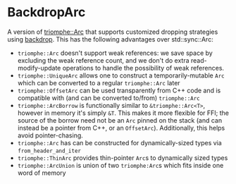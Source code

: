 # BackdropArc

A version of [triomphe::Arc](https://crates.io/crates/triomphe) that supports customized dropping strategies using [backdrop](https://crates.io/crates/backdrop).
This has the following advantages over std::sync::Arc:

 * `triomphe::Arc` doesn't support weak references: we save space by excluding the weak reference count, and we don't do extra read-modify-update operations to handle the possibility of weak references.
 * `triomphe::UniqueArc` allows one to construct a temporarily-mutable `Arc` which can be converted to a regular `triomphe::Arc` later
 * `triomphe::OffsetArc` can be used transparently from C++ code and is compatible with (and can be converted to/from) `triomphe::Arc`
 * `triomphe::ArcBorrow` is functionally similar to `&triomphe::Arc<T>`, however in memory it's simply `&T`. This makes it more flexible for FFI; the source of the borrow need not be an `Arc` pinned on the stack (and can instead be a pointer from C++, or an `OffsetArc`). Additionally, this helps avoid pointer-chasing.
 * `triomphe::Arc` has can be constructed for dynamically-sized types via `from_header_and_iter`
 * `triomphe::ThinArc` provides thin-pointer `Arc`s to dynamically sized types
 * `triomphe::ArcUnion` is union of two `triomphe:Arc`s which fits inside one word of memory

